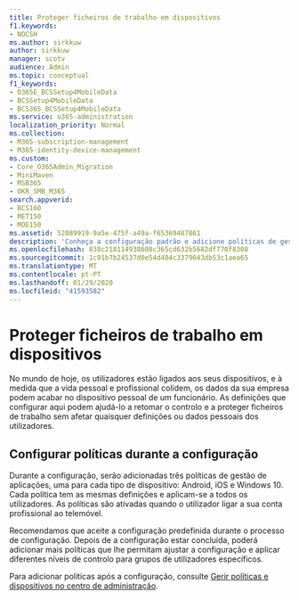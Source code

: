 ```yaml
---
title: Proteger ficheiros de trabalho em dispositivos
f1.keywords:
- NOCSH
ms.author: sirkkuw
author: sirkkuw
manager: scotv
audience: Admin
ms.topic: conceptual
f1_keywords:
- O365E_BCSSetup4MobileData
- BCSSetup4MobileData
- BCS365_BCSSetup4MobileData
ms.service: o365-administration
localization_priority: Normal
ms.collection:
- M365-subscription-management
- M365-identity-device-management
ms.custom:
- Core_O365Admin_Migration
- MiniMaven
- MSB365
- OKR_SMB_M365
search.appverid:
- BCS160
- MET150
- MOE150
ms.assetid: 52089919-9a5e-475f-a49a-f65369487861
description: 'Conheça a configuração padrão e adicione políticas de gestão de aplicações para proteger os dados da empresa nos dispositivos móveis pessoais dos utilizadores. '
ms.openlocfilehash: 838c218114938608c365cd632b5682df770f8308
ms.sourcegitcommit: 1c91b7b24537d0e54d484c3379043db53c1aea65
ms.translationtype: MT
ms.contentlocale: pt-PT
ms.lasthandoff: 01/29/2020
ms.locfileid: "41593582"
---
```

# <a name="protect-work-files-on-devices"></a>Proteger ficheiros de trabalho em dispositivos

No mundo de hoje, os utilizadores estão ligados aos seus dispositivos, e à medida que a vida pessoal e profissional colidem, os dados da sua empresa podem acabar no dispositivo pessoal de um funcionário. As definições que configurar aqui podem ajudá-lo a retomar o controlo e a proteger ficheiros de trabalho sem afetar quaisquer definições ou dados pessoais dos utilizadores.
  
## <a name="configuring-policies-during-setup"></a>Configurar políticas durante a configuração

Durante a configuração, serão adicionadas três políticas de gestão de aplicações, uma para cada tipo de dispositivo: Android, iOS e Windows 10. Cada política tem as mesmas definições e aplicam-se a todos os utilizadores. As políticas são ativadas quando o utilizador ligar a sua conta profissional ao telemóvel.
  
Recomendamos que aceite a configuração predefinida durante o processo de configuração. Depois de a configuração estar concluída, poderá adicionar mais políticas que lhe permitam ajustar a configuração e aplicar diferentes níveis de controlo para grupos de utilizadores específicos.
  
Para adicionar políticas após a configuração, consulte [Gerir políticas e dispositivos no centro de administração](manage.md).
